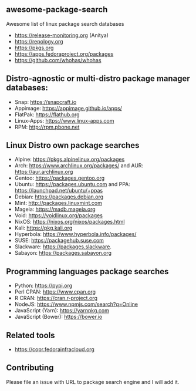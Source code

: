 ## awesome-package-search
Awesome list of linux package search databases

* https://release-monitoring.org (Anitya)
* https://repology.org
* https://pkgs.org
* https://apps.fedoraproject.org/packages
* https://github.com/whohas/whohas

## Distro-agnostic or multi-distro package manager databases:
* Snap: https://snapcraft.io
* Appimage: https://appimage.github.io/apps/
* FlatPak: https://flathub.org
* Linux-Apps: https://www.linux-apps.com
* RPM: http://rpm.pbone.net

## Linux Distro own package searches
* Alpine: https://pkgs.alpinelinux.org/packages
* Arch: https://www.archlinux.org/packages/ and AUR: https://aur.archlinux.org
* Gentoo: https://packages.gentoo.org
* Ubuntu: https://packages.ubuntu.com and PPA: https://launchpad.net/ubuntu/+ppas
* Debian: https://packages.debian.org
* Mint: http://packages.linuxmint.com
* Mageia: https://madb.mageia.org
* Void: https://voidlinux.org/packages
* NixOS: https://nixos.org/nixos/packages.html
* Kali: https://pkg.kali.org
* Hyperbola: https://www.hyperbola.info/packages/
* SUSE: https://packagehub.suse.com
* Slackware: https://packages.slackware.
* Sabayon: https://packages.sabayon.org

## Programming languages package searches
* Python: https://pypi.org
* Perl CPAN: https://www.cpan.org
* R CRAN: https://cran.r-project.org
* NodeJS: https://www.npmjs.com/search?q=Online
* JavaScript (Yarn): https://yarnpkg.com
* JavaScript (Bower): https://bower.io

## Related tools
* https://copr.fedorainfracloud.org

## Contributing
Please file an issue with URL to package search engine and I will add it.

